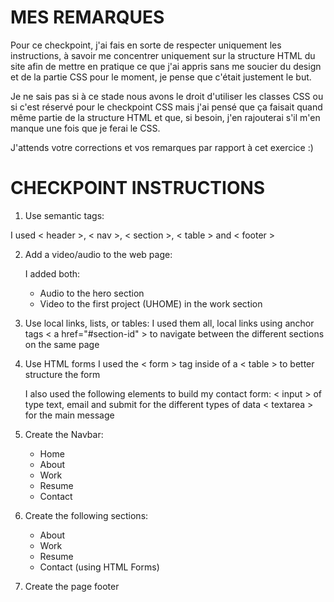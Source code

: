 # MES REMARQUES

Pour ce checkpoint, j'ai fais en sorte de respecter uniquement les
instructions, à savoir me concentrer uniquement sur la structure HTML
du site afin de mettre en pratique ce que j'ai appris sans me soucier
du design et de la partie CSS pour le moment, je pense que c'était
justement le but.

Je ne sais pas si à ce stade nous avons le droit d'utiliser les classes
CSS ou si c'est réservé pour le checkpoint CSS mais j'ai pensé que ça
faisait quand même partie de la structure HTML et que, si besoin, j'en
rajouterai s'il m'en manque une fois que je ferai le CSS.

J'attends votre corrections et vos remarques par rapport à cet exercice :)

# CHECKPOINT INSTRUCTIONS

1. Use semantic tags:

I used < header >, < nav >, < section >, < table > and < footer >

2. Add a video/audio to the web page:

   I added both:

   - Audio to the hero section
   - Video to the first project (UHOME) in the work section

3. Use local links, lists, or tables:
   I used them all, local links using anchor tags < a href="#section-id" >
   to navigate between the different sections on the same page

4. Use HTML forms
   I used the < form > tag inside of a < table > to better structure the form

   I also used the following elements to build my contact form:
   < input > of type text, email and submit for the different types of data
   < textarea > for the main message

5. Create the Navbar:

   - Home
   - About
   - Work
   - Resume
   - Contact

6. Create the following sections:

   - About
   - Work
   - Resume
   - Contact (using HTML Forms)

7. Create the page footer
